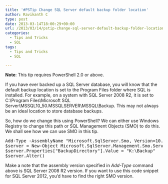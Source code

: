```yaml
---
title: '#PSTip Change SQL Server default backup folder location'
author: Ravikanth C
type: post
date: 2013-03-14T18:00:29+00:00
url: /2013/03/14/pstip-change-sql-server-default-backup-folder-location/
categories:
  - Tips and Tricks
  - SQL
tags:
  - Tips and Tricks
  - SQL

---
```

**Note**: This tip requires PowerShell 2.0 or above.

If you have ever backed up a SQL Server database, you will know that the default backup location is set to the Program Files folder where SQL is installed. For example, on a system with SQL Server 2008 R2, it is set to C:\Program Files\Microsoft SQL Server\MSSQL10_50.MSSQLSERVER\MSSQL\Backup. This may not always be an ideal location to store database backups.

So, how do we change this using PowerShell? We can either use Windows Registry to change this path or SQL Management Objects (SMO) to do this. We shall see how we can use SMO in this tip.

<pre class="brush: powershell; title: ; notranslate" title="">Add-Type -AssemblyName "Microsoft.SqlServer.Smo, Version=10.0.0.0, Culture=neutral, PublicKeyToken=89845dcd8080cc91"
$server = New-Object Microsoft.SqlServer.Management.Smo.Server($env:ComputerName)
$server.Properties["BackupDirectory"].Value = "K:\Backup"
$server.Alter()
</pre>

Make a note that the assembly version specified in _Add-Type_ command above is SQL Server 2008 R2 version. If you want to use this code snippet for SQL Server 2012, you&#8217;d have to find the right SMO version.